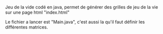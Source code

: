 Jeu de la vide codé en java, permet de générer des grilles de jeu de la vie sur une page html "index.html"

Le fichier a lancer est "Main.java", c'est aussi la qu'il faut définir les différentes matrices.
